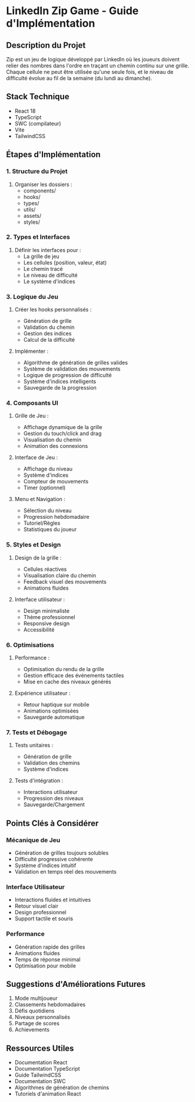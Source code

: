 # LinkedIn Zip Game - Guide d'Implémentation

## Description du Projet
Zip est un jeu de logique développé par LinkedIn où les joueurs doivent relier des nombres dans l'ordre en traçant un chemin continu sur une grille. Chaque cellule ne peut être utilisée qu'une seule fois, et le niveau de difficulté évolue au fil de la semaine (du lundi au dimanche).

## Stack Technique
- React 18
- TypeScript
- SWC (compilateur)
- Vite
- TailwindCSS

## Étapes d'Implémentation

### 1. Structure du Projet
1. Organiser les dossiers :
   - components/
   - hooks/
   - types/
   - utils/
   - assets/
   - styles/

### 2. Types et Interfaces
1. Définir les interfaces pour :
   - La grille de jeu
   - Les cellules (position, valeur, état)
   - Le chemin tracé
   - Le niveau de difficulté
   - Le système d'indices

### 3. Logique du Jeu
1. Créer les hooks personnalisés :
   - Génération de grille
   - Validation du chemin
   - Gestion des indices
   - Calcul de la difficulté

2. Implémenter :
   - Algorithme de génération de grilles valides
   - Système de validation des mouvements
   - Logique de progression de difficulté
   - Système d'indices intelligents
   - Sauvegarde de la progression

### 4. Composants UI
1. Grille de Jeu :
   - Affichage dynamique de la grille
   - Gestion du touch/click and drag
   - Visualisation du chemin
   - Animation des connexions

2. Interface de Jeu :
   - Affichage du niveau
   - Système d'indices
   - Compteur de mouvements
   - Timer (optionnel)

3. Menu et Navigation :
   - Sélection du niveau
   - Progression hebdomadaire
   - Tutoriel/Règles
   - Statistiques du joueur

### 5. Styles et Design
1. Design de la grille :
   - Cellules réactives
   - Visualisation claire du chemin
   - Feedback visuel des mouvements
   - Animations fluides

2. Interface utilisateur :
   - Design minimaliste
   - Thème professionnel
   - Responsive design
   - Accessibilité

### 6. Optimisations
1. Performance :
   - Optimisation du rendu de la grille
   - Gestion efficace des événements tactiles
   - Mise en cache des niveaux générés

2. Expérience utilisateur :
   - Retour haptique sur mobile
   - Animations optimisées
   - Sauvegarde automatique

### 7. Tests et Débogage
1. Tests unitaires :
   - Génération de grille
   - Validation des chemins
   - Système d'indices

2. Tests d'intégration :
   - Interactions utilisateur
   - Progression des niveaux
   - Sauvegarde/Chargement

## Points Clés à Considérer

### Mécanique de Jeu
- Génération de grilles toujours solubles
- Difficulté progressive cohérente
- Système d'indices intuitif
- Validation en temps réel des mouvements

### Interface Utilisateur
- Interactions fluides et intuitives
- Retour visuel clair
- Design professionnel
- Support tactile et souris

### Performance
- Génération rapide des grilles
- Animations fluides
- Temps de réponse minimal
- Optimisation pour mobile

## Suggestions d'Améliorations Futures
1. Mode multijoueur
2. Classements hebdomadaires
3. Défis quotidiens
4. Niveaux personnalisés
5. Partage de scores
6. Achievements

## Ressources Utiles
- Documentation React
- Documentation TypeScript
- Guide TailwindCSS
- Documentation SWC
- Algorithmes de génération de chemins
- Tutoriels d'animation React 